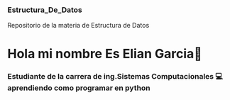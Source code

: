 ### ****Estructura_De_Datos****
Repositorio de la materia de Estructura de Datos
## 
# Hola mi nombre Es Elian Garcia👋
### Estudiante de la carrera de ing.Sistemas Computacionales 💻 aprendiendo como programar en python
